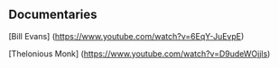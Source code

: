 ## Documentaries

[Bill Evans] (https://www.youtube.com/watch?v=6EqY-JuEvpE)

[Thelonious Monk] (https://www.youtube.com/watch?v=D9udeWOjjls)
